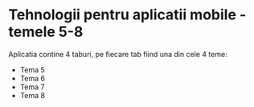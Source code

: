 # Tehnologii pentru aplicatii mobile - temele 5-8

Aplicatia contine 4 taburi, pe fiecare tab fiind una din cele 4 teme:
- Tema 5
- Tema 6
- Tema 7
- Tema 8
